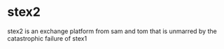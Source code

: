 # stex2
stex2 is an exchange platform from sam and tom that is unmarred by the catastrophic failure of stex1
